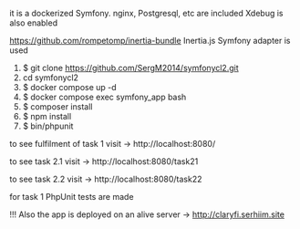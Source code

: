 it is a dockerized Symfony. nginx,  Postgresql, etc are included
Xdebug is also enabled

https://github.com/rompetomp/inertia-bundle Inertia.js Symfony adapter is used

1. $ git clone https://github.com/SergM2014/symfonycl2.git
2. cd symfonycl2
3. $ docker compose up -d
4. $ docker compose exec symfony_app bash
5. $ composer install
6. $ npm install
7. $ bin/phpunit


to see fulfilment of task 1 visit -> http://localhost:8080/

to see task 2.1 visit -> http://localhost:8080/task21

to see task 2.2 visit -> http://localhost:8080/task22

for task 1 PhpUnit tests are made



!!!  Also the app is deployed on an alive server -> http://claryfi.serhiim.site